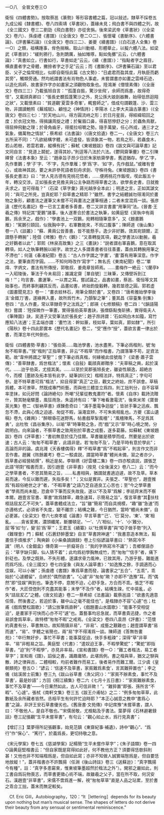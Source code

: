一○八　全晉文卷三○

衛恒《四體書勢》。按取蔡邕《篆勢》等形容書體之篇，冠以敍述。隸草不採卷五九成公綏《隸書體》、卷八四索靖《草書狀》，蓋緣未見；飛白書不與四體之列，故《全三國文》卷三二劉劭《飛白書勢》亦從舍旃。後來梁武帝《草書狀》（《全梁文》卷六）、孫虔禮《書譜》（《全唐文》卷二○二）、張懷瓘《書斷序》、《六體書論》、《評書藥石論》（《全唐文》卷四三二）、姜夔《續書譜》（《白石道人全集》卷一○）之類，祖構踵事，侔色揣稱，取山川動植、形體舉止，以擬六體八法。如梁武《草書狀》：“緩則鴉行，急則鵲厲，抽如雉啄，點如兔擲”云云，《六體書論》：“真書如立，行書如行，草書如走”云云，《續〈書譜〉》：“指點者字之眉目，横直畫者字之骨體，撇捺者字之手足”云云；而《書斷序》、《評書藥石論》至以君臣、父子之倫常相比，似即自衛恒此篇《古文勢》：“日處君而盈其度，月執臣而虧其旁”，觸類旁通。然均衹謂書法有肖物色人事處，未嘗謂書亦如畫之雲峰石迹，以造化爲師，故書家作字亦如畫家之須觀物取象也。陸鴻漸《僧懷素傳》（《全唐文》卷四三三）乃載張旭自言：“‘孤蓬自振，驚沙坐飛’，余師而爲書，故得奇怪”，又載顔真卿曰：“張長史覩孤蓬驚沙之外，見公孫大娘劍器舞，始得低昂迴翔之狀”，又載懷素曰：“貧道觀‘夏雲多奇峯’，輒嘗師之”，借成句謂觀蓬、沙、雲三物，非謂讀鮑照《蕪城賦》、顧愷之《神情詩》；李陽冰《上李大夫論古篆書》（《全唐文》卷四三七）：“於天地山川，得方圓流峙之形；於日月星辰，得經緯昭回之度；於衣冠文物，得揖讓周旋之禮；於鬢眉口鼻，得喜怒慘舒之分；於蟲魚鳥獸，得屈伸飛動之理；於骨角齒牙，得擺拉咀嚼之勢。隨手萬變，任心所成，通三才之氣象，備萬物之情狀”；蔡希綜《法書論》（《唐文拾遺》卷二一，《全唐文》卷三六五所采不同）：“凡欲結構字體，未可虚發，皆須象其一物，若鳥之形，若蟲食木，若山若樹，若雲若霧，縱横有託”；蘇軾《東坡題跋》卷四《跋文與可論草書》記文同自言：“見道上鬬蛇，遂得其妙。”則逕等八法於六法。《鬱岡齋筆麈》卷二引陳繹曾《法書本象》至云：“趙承旨子昂少日於朱家舫齋學書，舊迹猶存。學‘乙’字，先作羣鵝；學‘子’字、‘不’字，先作羣雁；學‘爲’字、‘如’字，先作戲鼠。”或確有會心，或故神其説，要之未許參死語者刻舟求劍、守株待兔。《東坡題跋》卷四《書張長史書法》曰：“世人見古德有見桃花悟者，……便將桃花作飯喫，喫此飯五十年，轉没交涉。正如張長史見擔夫與公主争路而得草書之法，欲學長史書，日就擔夫求之，豈可得哉？”（石梁《草字彙》蔣光越序全本此）；明達之言，正如其謔文同：“與可之所見，豈真蛇耶？抑草書之精耶？”雖然，書字之結體誠勿得淆同於畫物之象形，顧書法之運筆又未嘗不可與畫法之運筆相通；二者未宜混爲一談。張彦遠《歷代名畫記》卷一已言工畫者多善書，卷二又詳言書畫“用筆同”法。《晉書·王羲之傳》特記其“愛鵝”諸事，後人遂牽合於書法之執筆，如黄庭堅《吴執中有兩鵝，爲余烹之，戲作》：“學書池上一双鵝，宛轉相隨筆意多”，又《題畫鵝雁》：“駕鵝引頸回，似我胸中字，右軍數能來，不爲口腹事”；陳師道《後山集》卷一八《談叢》：“蘇、黄兩公皆善書，皆不能懸手。逸少非好鵝，效其宛頸爾，正謂懸手轉腕”；陸佃《埤雅》卷六《鵝》：“又善轉旋其項，觀之學書法以動腕，羲之好鵝者以此”；郭熙《林泉高致集》之三《畫訣》：“説者謂右軍喜鵝，意在取其轉項，如人之執筆轉腕以結字。故世之人多謂善書者往往善畫，蓋由其轉腕用筆之不滯也”；何薳《春渚紀聞》卷五：“古人作字謂之‘字畫’，‘畫’蓋有用筆深意。作字之法，要筆直而字圓。……不知何時改作‘寫字’”；無名氏《東南紀聞》卷二“單煒、字炳文，書法有所傳授，郭敬叔、姜堯章皆師焉。……畫梅作一絶云：‘《蘭亭》一入昭陵後，筆法于今未易回；誰識定齋［單自號］三昧筆，又傳壁坼到江梅！’”；均言書、畫運筆，一以貫之耳。嘗試論之，品書如畫，蔡邕、衛恒等文其始事也，而終事則翩其反而，品畫如書，終始鈞旋轂轉，幾若筮德之圓。郭若虚《圖畫聞見志》卷一：“畫衣紋林石，用筆全類於書”，又卷四：“唐希雅始學李後主‘金錯刀’書，遂緣興入畫，故所爲竹木，乃顫掣之筆”；董其昌《容臺集·别集》卷四：“古人作畫，常以草隸奇字之法爲之”；郎瑛《七修類稿》卷二四：“《韻語陽秋》嘗謂：‘陸探微作一筆畫，實得張伯英草書訣，張僧繇點曳斫拂，實得衛夫人《筆陣圖》訣，吴道子又受筆法於張長史’；趙子昂詩謂：‘石如飛白木如籀，寫竹應知八法通’；王孟端亦謂：‘畫竹法：幹如篆，枝如草，葉如真，節如隸’”，所引《陽秋》卷十四此節實本《歷代名畫記》卷二，“受”應作“授”，蓋欲言畫一律出於書，而渾忘年代舛倒也。

衛恒《四體書勢·草書》：“張伯英……臨池學書，池水盡黑，下筆必爲楷則，號‘匆匆不暇草書。’”按“楷則”正指草書，非云“不暇草”而作楷書，乃謂落筆不苟，足資法範。故“韋仲將謂之‘草聖’”；使下筆必爲真楷，何緣被此佳號哉？《梁書·蕭子雲傳》：“善草隸書，爲世楷法”；懷素《自敍》載顔真卿贈序：“夫草稿之興，起於漢代。……迨乎伯英，尤擅其美。……以至於吴郡張旭長史，雖姿性顛逸，超絶古今，而模［墨跡及拓本皆有此字，疑筆誤衍文］楷精法詳，特爲真正”；字句可參。是不特草書可爲“楷法”，抑且得蒙“真正”之目，觀文之終始，庶不誤會。草稿爲體，本可潦草，然既成專門術藝，而與他三體並立爲四，則工拙判分，自不容草率塗抹，如元好問《論詩絶句》所嘲“兒輩從教鬼畫符”者。懷素《自序》載詩流贈什，贊其馳毫驟墨，風狂雨急，朱遥詩有曰：“筆下唯看激電流”，後來米芾《寶晉英光集》卷二《智衲草書》琢鍊愈奇曰：“滿手墨電争迴旋”；皆狀手筆之迅疾、飄忽不滯，此與心情之迫遽、匆促不暇，淄澠宜辨，不可朱紫相亂也。方夔《富山遺稿》卷九《雜興》：“醉眼昏花迷野馬，帖書戲草掣風檣”；“風檣陣馬，不足爲其勇”，出杜牧《昌谷集序》，以喻“草”時筆勢之急，而“戲”又示“草”時心境之閒，分疏明白。向來論者，不察草書之致用别於草書之成藝，遂多葛藤。如蘇軾《東坡題跋》卷四《評草書》：“書初無意於佳乃佳爾。草書雖是積學而成，然要是出於欲速；古人云：‘匆匆不暇草書’，此語非是。若‘匆匆不及’，乃是平時有意於學此”；高論而非的論。虞兆漋《天香樓偶得》釋“不暇草書”爲“不暇起草”，則言作文而非言作書。趙翼《陔餘叢考》卷二一駁虞説，謂當時草書“體尚未備，習之者亦少，爲草書必經營結撰”，稍近是矣。李聯琇《好雲樓二集》卷一四亦駁虞説，謂張芝此語“明對”楷書而言，因引趙壹《非草書》（按見《全後漢文》卷八二）云：“而今之學草書者，不思其簡易之旨，……私書相與，猶謂就書適迫遽，故不及草。草本易而速，今反以難而遲，失指多矣！”；又似是實非。夫張芝、“草聖也”，趙壹推爲“有超俗絶世之才”者，“不暇草書”之語乃芝自道良工心苦也；至“今之學草書者”學焉而尚未能，恐倉卒下筆而反失故我，遂以“不及草”爲解；李祇齊末而不察本爾。趙壹言官書、軍書“故爲隸草，趣急速耳，示簡易之旨”，復言草書“其𢺈扶柱桎詰屈犮乙不可失”。蓋草書體成法立，“旨”雖“簡易”而自具規模，“趣”雖“急速”而亦遵格式，必須省不失度，變不離宗；結構之難，今日猶然，當時“體尚未備”，自必更甚。《全梁文》卷六七庾孝威《論書》早言草書“‘己’、‘巳’莫分，‘東’、‘柬’相亂。……貪省愛異，濃頭纖尾，斷腰頓足。‘一’、‘八’相似，‘十’、‘小’難分，屈‘等’如‘匀’，變‘前’爲‘草’”；王君玉《續纂》以“杜撰草書”與“啞子做手勢”列入《難理會》門；蘇軾《石蒼舒醉墨堂》自言“草書誇神速”：“我書意造本無法，點畫信手煩推求”；陶奭齡《小柴桑諵諵録》卷上引俗諺論草書曰：“熱寫冷不識”（明人《金鈿盒》傳奇第一一折癡哥白：“我的字熱寫冷不識”）；吾鄉俚語亦云：“草字缺只脚，仙人猜不着”；此均爲初學胸無成竹，而“匆匆”“信手”者，痛下針砭也。及學之既熟，不失形體，遂講求骨力風神，已致其用，乃游乎藝，難能進而爲巧技。《全三國文》卷七四皇象《與友人論草書》：“如逸豫之餘，手調適而心佳娱，可以小展”；孫虔禮《書譜》專爲草書而發，論書家之“五合”、“五乖”，乖始於“心遽體留”，合終於“偶然欲書”。“心遽”非“匆匆”歟？亦即不“逸豫”耳。而“偶然”即“佳娱”興到也。筆逸不停，意閒不迫，心舒手急，方合而不乖。張芝“不暇作”者，大匠倥偬則不克盡其能事；末學“不及作”者，結構生疎，忙中易亂，必失“詰屈犮乙”之體。《唐文拾遺》卷二一蔡希綜《法書論》載蔡邕語：“欲書先適意任情，然後書之，若迫於事，雖中山之毫不能佳也”，是楷隸亦不容“心遽”也；杜甫《戲爲雙松圖歌》：“請公放筆爲直幹”，《戲題畫山水圖歌》：“能事不受相促迫”，是畫家手可快而心亦不可“遽”也。蓋藝事均忌急就，而草書貴迅捷，作之者易誤會爲草率，故特標“匆匆不暇”之戒焉。《全梁文》卷四八袁昂《評書》：“范懷約真書有分，草書無功，故知簡牘非易”，“非易”、成藝之艱難也；趙壹謂草書“易而速”，“易”、字體之省簡也，兩“易”字不得淆爲一談。陳師道《答無咎畫苑》：“卒行無好步，事忙不草書；能事莫促迫，快手多粗疎”；深得“草”非草率、“易”非輕易之旨。黄庭堅《代書》：“遣奴迫王事，不暇學驚蛇”；“驚蛇”即指草書，“迫”則“不暇學”，亦見非率易。《宣和書譜》卷一○：“難工者楷法，易工者草字”；宣和兩《譜》，諂佞之書，識趣庸陋，此堪爲例。書之楷與草，猶文之駢與散、詩之律與古，二體相較，均前者難作而易工，後者易作而難工爾。江少虞《皇朝類苑》卷五○：“諺云：‘信速不及草書，家貧難爲素食’，言其難猝置也”；李之儀《姑溪居士前集》卷三九《跋山谷草書〈漁父詞〉》：“‘家貧不辦素食，事忙不及草書’，最是妙語”；方回《桐江續集》卷二六《七月十五日書》：“‘家貧難辦素食，事忙不及草書’——今日果然如此，古人可信非歟！”，“難猝置”即張、孫所言“不暇”、“心遽”。張栻《南軒文集》卷三五《跋王介甫帖》之二：“例多匆匆草草，此數紙及余所藏者皆然。丞相平生有何許忙迫時耶？”本正心誠意之教申“書爲心畫”之論，非評王安石草書優劣也。《舊唐書·文苑傳》中記席豫“未嘗草書，謂人曰：‘不敬他人，是自不敬也。’”宋儒居敬，尤檢點及乎書法。葉夢得《石林避暑録話》卷三記張觀“生平未嘗草書”，有句云：“觀心如止水，爲行見真書”；

【增訂三】葉夢得所記張觀事，始見范鎮《東齋紀事·補遺》，詩中“觀心”、“爲行”作“保心”、“篤行”，於義爲長，更切持敬之意。

《宋元學案》卷七五《慈湖學案》記楊簡“生平未嘗作草字”；《朱子語類》卷一四○論黄庭堅楷書云：“但自家既是寫得如此好，何不教他方正？須要得恁欹斜則甚！又他也非不知端楷爲是，但自如此寫；亦非不知做人誠實端慤爲是，但自要恁地放縱！”，蓋并楷書亦不許飄揚（任淵《後山詩註》卷三《送蘇迨》：“真字飄揚今有種”，註：“真字多患窘束，惟東坡筆墨超然於楷法之外”）。閑邪之嚴如此，則工書自爲玩物喪志，而草書更徵心術不端，故雖羲之父子，當在所不取，何況安石。漢趙壹“非草書”，宋儒不啻爲進一解，視“匆匆草草”直是人品之玷累，至於書之乖合工拙，蓋末而無足較矣。











　Cf. Eric Gill，Autobiography，120：“It［lettering］depends for its beauty upon nothing but man’s musical sense. The shapes of letters do not derive their beauty from any sensual or sentimental reminiscence.”